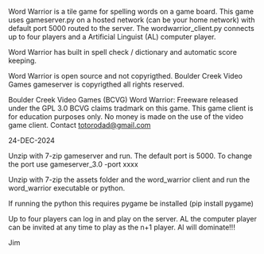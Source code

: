 Word Warrior is a tile game for spelling words on a game board.  This game uses gameserver.py on a hosted network (can be your home network) with default port 5000 routed to the server.  The wordwarrior_client.py connects up to four players and a Artificial Linguist (AL) computer player.

Word Warrior has built in spell check / dictionary and automatic score keeping.

Word Warrior is open source and not copyrigthed.
Boulder Creek Video Games gameserver is copyrigthed all rights reserved.

Boulder Creek Video Games (BCVG)
Word Warrior: Freeware released under the GPL 3.0
BCVG claims tradmark on this game.
This game client is for education purposes only.
No money is made on the use of the video game client.
Contact totorodad@gmail.com

24-DEC-2024

Unzip with 7-zip gameserver and run.  The default port is 5000.  To change the port use gameserver_3.0 -port xxxx

Unzip with 7-zip the assets folder and the word_warrior client and run the word_warrior executable or python.

If running the python this requires pygame be installed (pip install pygame)

Up to four players can log in and play on the server.  AL the computer player can be invited at any time to play as the n+1 player.  Al will dominate!!!

Jim
